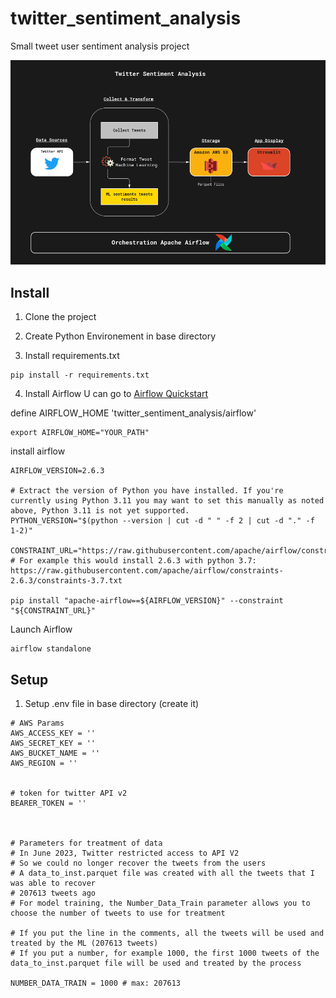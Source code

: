 # twitter_sentiment_analysis

Small tweet user sentiment analysis project

![alt process](https://github.com/Kyytox/twitter_sentiment_analysis/blob/master/ressources/media/whiteboard_process_data.png)

## Install

1. Clone the project
2. Create Python Environement in base directory

3. Install requirements.txt

```
pip install -r requirements.txt
```

4. Install Airflow
   U can go to [Airflow Quickstart ](https://airflow.apache.org/docs/apache-airflow/stable/start.html)

define AIRFLOW_HOME 'twitter_sentiment_analysis/airflow'

```
export AIRFLOW_HOME="YOUR_PATH"
```

install airflow

```
AIRFLOW_VERSION=2.6.3

# Extract the version of Python you have installed. If you're currently using Python 3.11 you may want to set this manually as noted above, Python 3.11 is not yet supported.
PYTHON_VERSION="$(python --version | cut -d " " -f 2 | cut -d "." -f 1-2)"

CONSTRAINT_URL="https://raw.githubusercontent.com/apache/airflow/constraints-${AIRFLOW_VERSION}/constraints-${PYTHON_VERSION}.txt"
# For example this would install 2.6.3 with python 3.7: https://raw.githubusercontent.com/apache/airflow/constraints-2.6.3/constraints-3.7.txt

pip install "apache-airflow==${AIRFLOW_VERSION}" --constraint "${CONSTRAINT_URL}"

```

Launch Airflow

```
airflow standalone
```

## Setup

1. Setup .env file in base directory (create it)

```
# AWS Params
AWS_ACCESS_KEY = ''
AWS_SECRET_KEY = ''
AWS_BUCKET_NAME = ''
AWS_REGION = ''


# token for twitter API v2
BEARER_TOKEN = ''



# Parameters for treatment of data
# In June 2023, Twitter restricted access to API V2
# So we could no longer recover the tweets from the users
# A data_to_inst.parquet file was created with all the tweets that I was able to recover
# 207613 tweets ago
# For model training, the Number_Data_Train parameter allows you to choose the number of tweets to use for treatment

# If you put the line in the comments, all the tweets will be used and treated by the ML (207613 tweets)
# If you put a number, for example 1000, the first 1000 tweets of the data_to_inst.parquet file will be used and treated by the process

NUMBER_DATA_TRAIN = 1000 # max: 207613

```
